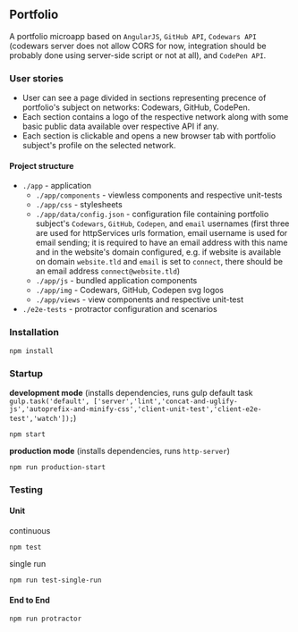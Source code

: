 ## Portfolio

A portfolio microapp based on `AngularJS`, `GitHub API`, `Codewars API` (codewars server does not allow CORS for now, integration should be probably done using server-side script or not at all), and `CodePen API`.

### User stories

* User can see a page divided in sections representing precence of portfolio's subject on networks: Codewars, GitHub, CodePen.
* Each section contains a logo of the respective network along with some basic public data available over respective API if any.
* Each section is clickable and opens a new browser tab with portfolio subject's profile on the selected network.

#### Project structure

* `./app` - application
  * `./app/components` - viewless components and respective unit-tests
  * `./app/css` - stylesheets
  * `./app/data/config.json` - configuration file containing portfolio subject's `Codewars`, `GitHub`, `Codepen`, and `email` usernames (first three are used for httpServices urls formation, email username is used for email sending; it is required to have an email address with this name and in the website's domain configured, e.g. if website is available on domain `website.tld` and `email` is set to `connect`, there should be an email address `connect@website.tld`)
  * `./app/js` - bundled application components
  * `./app/img` - Codewars, GitHub, Codepen svg logos
  * `./app/views` - view components and respective unit-test
* `./e2e-tests` - protractor configuration and scenarios

### Installation

```
npm install
```

### Startup

**development mode** (installs dependencies, runs gulp default task `gulp.task('default', ['server','lint','concat-and-uglify-js','autoprefix-and-minify-css','client-unit-test','client-e2e-test','watch']);`)

```
npm start
```

**production mode** (installs dependencies, runs `http-server`)

```
npm run production-start
```

### Testing

#### Unit

continuous

```
npm test
```

single run

```
npm run test-single-run
```

#### End to End

```
npm run protractor
```
